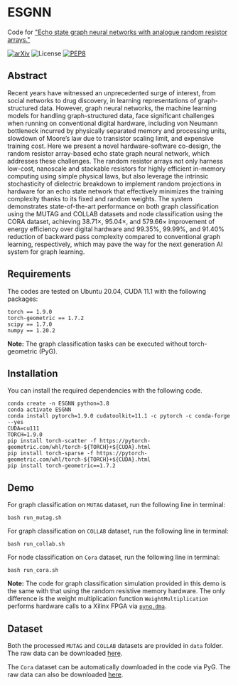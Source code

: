 # ESGNN

Code for ["Echo state graph neural networks with analogue random resistor arrays."](https://arxiv.org/abs/2112.15270)

[![arXiv](https://img.shields.io/badge/arXiv-2112.15270-b31b1b.svg)](https://arxiv.org/abs/2112.15270) ![License](https://img.shields.io/badge/license-MIT-yellow) [![PEP8](https://img.shields.io/badge/code%20style-pep8-orange.svg)](https://www.python.org/dev/peps/pep-0008/)

## Abstract

Recent years have witnessed an unprecedented surge of interest, from social networks to drug discovery, in learning representations of graph-structured data. However, graph neural networks, the machine learning models for handling graph-structured data, face significant challenges when running on conventional digital hardware, including von Neumann bottleneck incurred by physically separated memory and processing units, slowdown of Moore’s law due to transistor scaling limit, and expensive training cost. Here we present a novel hardware-software co-design, the random resistor array-based echo state graph neural network, which addresses these challenges. The random resistor arrays not only harness low-cost, nanoscale and stackable resistors for highly efficient in-memory computing using simple physical laws, but also leverage the intrinsic stochasticity of dielectric breakdown to implement random projections in hardware for an echo state network that effectively minimizes the training complexity thanks to its fixed and random weights. The system demonstrates state-of-the-art performance on both graph classification using the MUTAG and COLLAB datasets and node classification using the CORA dataset, achieving 38.71×, 95.04×, and 579.66× improvement of energy efficiency over digital hardware and 99.35%, 99.99%, and 91.40% reduction of backward pass complexity compared to conventional graph learning, respectively, which may pave the way for the next generation AI system for graph learning.

## Requirements

The codes are tested on Ubuntu 20.04, CUDA 11.1 with the following packages:

```shell
torch == 1.9.0
torch-geometric == 1.7.2
scipy == 1.7.0
numpy == 1.20.2
```

**Note:** The graph classification tasks can be executed without torch-geometric (PyG). 

## Installation

You can install the required dependencies with the following code.

```shell
conda create -n ESGNN python=3.8
conda activate ESGNN
conda install pytorch=1.9.0 cudatoolkit=11.1 -c pytorch -c conda-forge --yes
CUDA=cu111
TORCH=1.9.0
pip install torch-scatter -f https://pytorch-geometric.com/whl/torch-${TORCH}+${CUDA}.html 
pip install torch-sparse -f https://pytorch-geometric.com/whl/torch-${TORCH}+${CUDA}.html 
pip install torch-geometric==1.7.2 
```

## Demo

For graph classification on `MUTAG` dataset, run the following line in terminal:

```shell
bash run_mutag.sh
```

For graph classification on `COLLAB` dataset, run the following line in terminal:

```shell
bash run_collab.sh
```

For node classification on `Cora` dataset, run the following line in terminal:

```shell
bash run_cora.sh
```

**Note:** The code for graph classification simulation provided in this demo is the same with that using the random resistive memory hardware. The only difference is the weight multiplication function `WeightMultiplication` performs hardware calls to a Xilinx FPGA via [`pynq.dma`](https://pynq.readthedocs.io/en/v2.5/pynq_libraries/dma.html).

## Dataset

Both the processed `MUTAG` and `COLLAB` datasets are provided in `data` folder. The raw data can be downloaded [here](https://ls11-www.cs.tu-dortmund.de/staff/morris/graphkerneldatasets).

The `Cora` dataset can be automatically downloaded in the code via PyG. The raw data can also be downloaded [here](https://relational.fit.cvut.cz/dataset/CORA).
